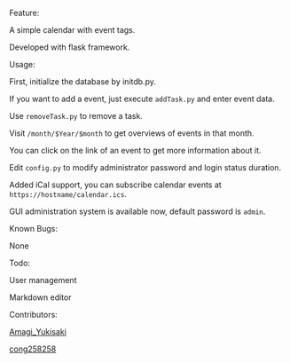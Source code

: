 Feature:

A simple calendar with event tags.

Developed with flask framework.

Usage:

First, initialize the database by initdb.py.

If you want to add a event, just execute `addTask.py` and enter event data.

Use `removeTask.py` to remove a task.

Visit `/month/$Year/$month` to get overviews of events in that month.

You can click on the link of an event to get more information about it.

Edit `config.py` to modify administrator password and login status duration.

Added iCal support, you can subscribe calendar events at `https://hostname/calendar.ics`.

GUI administration system is available now, default password is `admin`.

Known Bugs:

None

Todo:

User management

Markdown editor

Contributors:

[Amagi_Yukisaki](https://gitee.com/Amagi_Yukisaki)

[cong258258](https://gitee.com/cong258258)